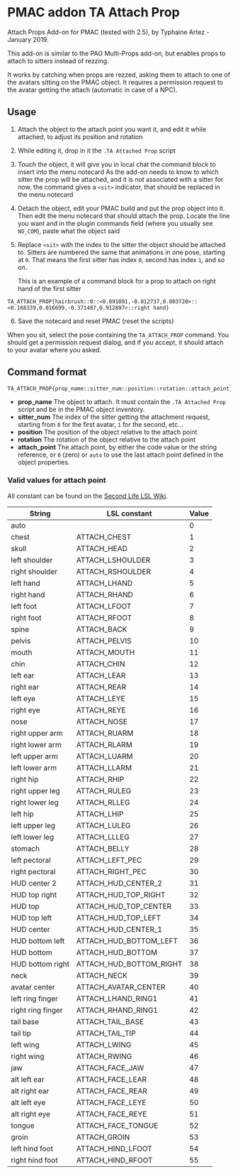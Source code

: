 # PMAC addon TA Attach Prop

Attach Props Add-on for PMAC (tested with 2.5), by Typhaine Artez - January 2019.

This add-on is similar to the PAO Multi-Props add-on, but enables props to attach to sitters instead of rezzing.

It works by catching when props are rezzed, asking them to attach to one of the avatars sitting on the PMAC object.
It requires a permission request to the avatar getting the attach (automatic in case of a NPC).

## Usage

1) Attach the object to the attach point you want it, and edit it while attached, to adjust its position and rotation

2) While editing it, drop in it the `.TA Attached Prop` script

3) Touch the object, it will give you in local chat the command block to insert into the menu notecard
    As the add-on needs to know to which sitter the prop will be attached, and it is not associated with a sitter for now,
    the command gives a `<sit>` indicator, that should be replaced in the menu notecard

4) Detach the object, edit your PMAC build and put the prop object into it. Then edit the menu notecard that should attach the prop. Locate the line you want and in the plugin commands field (where you usually see `NO_COM`), paste what the object said

5) Replace `<sit>` with the index to the sitter the object should be attached to. Sitters are numbered the same that animations in one pose, starting at `0`. That means the first sitter has index `0`, second has index `1`, and so on.

    This is an example of a command block for a prop to attach on right hand of the first sitter
```
TA_ATTACH_PROP{hairbrush::0::<0.091091,-0.012737,0.003720>::<0.168339,0.016699,-0.371487,0.912897>::right hand}
```

6) Save the notecard and reset PMAC (reset the scripts)

When you sit, select the pose containing the `TA_ATTACH_PROP` command. You should get a permission request dialog, and if you accept, it should attach to your avatar where you asked.

## Command format

```
TA_ATTACH_PROP{prop_name::sitter_num::position::rotation::attach_point}
```

* **prop_name** The object to attach. It must contain the `.TA Attached Prop` script and be in the PMAC object inventory.
* **sitter_num** The index of the sitter getting the attachment request, starting from `0` for the first avatar, `1` for the second, etc...
* **position** The position of the object relative to the attach point
* **rotation** The rotation of the object relative to the attach point
* **attach_point** The attach point, by either the code value or the string reference, or `0` (zero) or `auto` to use the last attach point defined in the object properties.

### Valid values for attach point

All constant can be found on the [Second Life LSL Wiki](http://wiki.secondlife.com/wiki/Category:LSL_Attachment).

String | LSL constant | Value |
-------|--------------|-------|
auto   |  | 0 |
chest  | ATTACH_CHEST | 1
skull  | ATTACH_HEAD | 2
left shoulder | ATTACH_LSHOULDER | 3
right shoulder | ATTACH_RSHOULDER | 4
left hand | ATTACH_LHAND | 5
right hand | ATTACH_RHAND | 6
left foot | ATTACH_LFOOT | 7
right foot | ATTACH_RFOOT | 8
spine | ATTACH_BACK | 9
pelvis | ATTACH_PELVIS | 10
mouth | ATTACH_MOUTH | 11
chin | ATTACH_CHIN | 12
left ear | ATTACH_LEAR | 13
right ear | ATTACH_REAR | 14
left eye | ATTACH_LEYE | 15
right eye | ATTACH_REYE | 16
nose | ATTACH_NOSE | 17
right upper arm | ATTACH_RUARM | 18
right lower arm | ATTACH_RLARM | 19
left upper arm | ATTACH_LUARM | 20
left lower arm | ATTACH_LLARM | 21
right hip | ATTACH_RHIP | 22
right upper leg | ATTACH_RULEG | 23
right lower leg | ATTACH_RLLEG | 24
left hip | ATTACH_LHIP | 25
left upper leg | ATTACH_LULEG | 26
left lower leg | ATTACH_LLLEG | 27
stomach | ATTACH_BELLY | 28
left pectoral | ATTACH_LEFT_PEC | 29
right pectoral | ATTACH_RIGHT_PEC | 30
HUD center 2 | ATTACH_HUD_CENTER_2 | 31
HUD top right | ATTACH_HUD_TOP_RIGHT | 32
HUD top | ATTACH_HUD_TOP_CENTER | 33
HUD top left | ATTACH_HUD_TOP_LEFT | 34
HUD center | ATTACH_HUD_CENTER_1 | 35
HUD bottom left | ATTACH_HUD_BOTTOM_LEFT | 36
HUD bottom | ATTACH_HUD_BOTTOM | 37
HUD bottom right | ATTACH_HUD_BOTTOM_RIGHT | 38
neck | ATTACH_NECK | 39
avatar center | ATTACH_AVATAR_CENTER | 40
left ring finger | ATTACH_LHAND_RING1 | 41
right ring finger | ATTACH_RHAND_RING1 | 42
tail base | ATTACH_TAIL_BASE | 43
tail tip | ATTACH_TAIL_TIP | 44
left wing | ATTACH_LWING | 45
right wing | ATTACH_RWING | 46
jaw | ATTACH_FACE_JAW | 47
alt left ear | ATTACH_FACE_LEAR | 48
alt right ear | ATTACH_FACE_REAR | 49
alt left eye | ATTACH_FACE_LEYE | 50
alt right eye | ATTACH_FACE_REYE | 51
tongue | ATTACH_FACE_TONGUE | 52
groin | ATTACH_GROIN | 53
left hind foot | ATTACH_HIND_LFOOT | 54
right hind foot | ATTACH_HIND_RFOOT | 55
